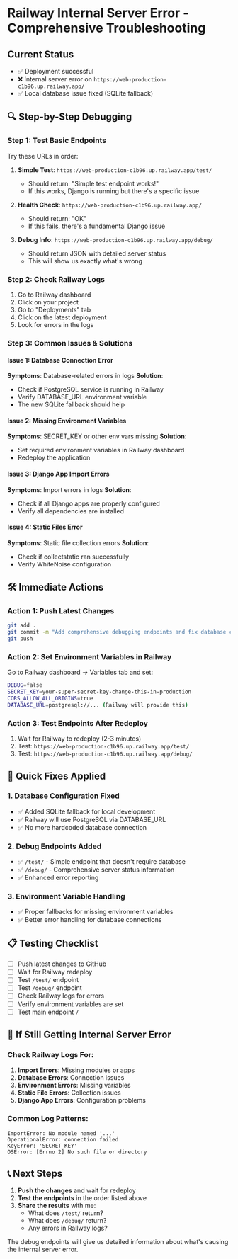 # Railway Internal Server Error - Comprehensive Troubleshooting

## Current Status
- ✅ Deployment successful
- ❌ Internal server error on `https://web-production-c1b96.up.railway.app/`
- ✅ Local database issue fixed (SQLite fallback)

## 🔍 **Step-by-Step Debugging**

### Step 1: Test Basic Endpoints
Try these URLs in order:

1. **Simple Test**: `https://web-production-c1b96.up.railway.app/test/`
   - Should return: "Simple test endpoint works!"
   - If this works, Django is running but there's a specific issue

2. **Health Check**: `https://web-production-c1b96.up.railway.app/`
   - Should return: "OK"
   - If this fails, there's a fundamental Django issue

3. **Debug Info**: `https://web-production-c1b96.up.railway.app/debug/`
   - Should return JSON with detailed server status
   - This will show us exactly what's wrong

### Step 2: Check Railway Logs
1. Go to Railway dashboard
2. Click on your project
3. Go to "Deployments" tab
4. Click on the latest deployment
5. Look for errors in the logs

### Step 3: Common Issues & Solutions

#### Issue 1: Database Connection Error
**Symptoms**: Database-related errors in logs
**Solution**: 
- Check if PostgreSQL service is running in Railway
- Verify DATABASE_URL environment variable
- The new SQLite fallback should help

#### Issue 2: Missing Environment Variables
**Symptoms**: SECRET_KEY or other env vars missing
**Solution**:
- Set required environment variables in Railway dashboard
- Redeploy the application

#### Issue 3: Django App Import Errors
**Symptoms**: Import errors in logs
**Solution**:
- Check if all Django apps are properly configured
- Verify all dependencies are installed

#### Issue 4: Static Files Error
**Symptoms**: Static file collection errors
**Solution**:
- Check if collectstatic ran successfully
- Verify WhiteNoise configuration

## 🛠️ **Immediate Actions**

### Action 1: Push Latest Changes
```bash
git add .
git commit -m "Add comprehensive debugging endpoints and fix database config"
git push
```

### Action 2: Set Environment Variables in Railway
Go to Railway dashboard → Variables tab and set:

```bash
DEBUG=false
SECRET_KEY=your-super-secret-key-change-this-in-production
CORS_ALLOW_ALL_ORIGINS=true
DATABASE_URL=postgresql://... (Railway will provide this)
```

### Action 3: Test Endpoints After Redeploy
1. Wait for Railway to redeploy (2-3 minutes)
2. Test: `https://web-production-c1b96.up.railway.app/test/`
3. Test: `https://web-production-c1b96.up.railway.app/debug/`

## 🔧 **Quick Fixes Applied**

### 1. Database Configuration Fixed
- ✅ Added SQLite fallback for local development
- ✅ Railway will use PostgreSQL via DATABASE_URL
- ✅ No more hardcoded database connection

### 2. Debug Endpoints Added
- ✅ `/test/` - Simple endpoint that doesn't require database
- ✅ `/debug/` - Comprehensive server status information
- ✅ Enhanced error reporting

### 3. Environment Variable Handling
- ✅ Proper fallbacks for missing environment variables
- ✅ Better error handling for database connections

## 📋 **Testing Checklist**

- [ ] Push latest changes to GitHub
- [ ] Wait for Railway redeploy
- [ ] Test `/test/` endpoint
- [ ] Test `/debug/` endpoint
- [ ] Check Railway logs for errors
- [ ] Verify environment variables are set
- [ ] Test main endpoint `/`

## 🚨 **If Still Getting Internal Server Error**

### Check Railway Logs For:
1. **Import Errors**: Missing modules or apps
2. **Database Errors**: Connection issues
3. **Environment Errors**: Missing variables
4. **Static File Errors**: Collection issues
5. **Django App Errors**: Configuration problems

### Common Log Patterns:
```
ImportError: No module named '...'
OperationalError: connection failed
KeyError: 'SECRET_KEY'
OSError: [Errno 2] No such file or directory
```

## 📞 **Next Steps**

1. **Push the changes** and wait for redeploy
2. **Test the endpoints** in the order listed above
3. **Share the results** with me:
   - What does `/test/` return?
   - What does `/debug/` return?
   - Any errors in Railway logs?

The debug endpoints will give us detailed information about what's causing the internal server error.








